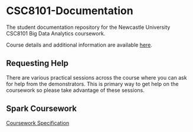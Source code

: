 # CSC8101-Documentation

The student documentation repository for the Newcastle University CSC8101 Big 
Data Analytics coursework.

Course details and additional information are available 
[here](https://sites.google.com/site/paolomissier/home/for-students/csc8101-2017-18).

## Requesting Help

There are various practical sessions across the course where you can ask for
help from the demonstrators. This is primary way to get help on the coursework
so please take advantage of these sessions.

## Spark Coursework
[Coursework Specification](spark/spark-coursework-spec.md)
